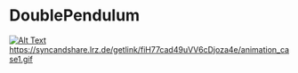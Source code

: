 # DoublePendulum


[![Alt Text](https://syncandshare.lrz.de/dl/fiH77cad49uVV6cDjoza4e/animation_case1.gif)
](https://syncandshare.lrz.de/getlink/fiH77cad49uVV6cDjoza4e/animation_case1.gif)https://syncandshare.lrz.de/getlink/fiH77cad49uVV6cDjoza4e/animation_case1.gif
